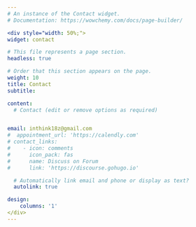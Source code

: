 ```yaml
---
# An instance of the Contact widget.
# Documentation: https://wowchemy.com/docs/page-builder/

<div style="width: 50%;">
widget: contact

# This file represents a page section.
headless: true

# Order that this section appears on the page.
weight: 10
title: Contact
subtitle:

content:
  # Contact (edit or remove options as required)


email: inthink18z@gmail.com
#  appointment_url: 'https://calendly.com'
# contact_links:
#    - icon: comments
#      icon_pack: fas
#      name: Discuss on Forum
#      link: 'https://discourse.gohugo.io'

  # Automatically link email and phone or display as text?
  autolink: true

design:
    columns: '1'
</div>
---
```


